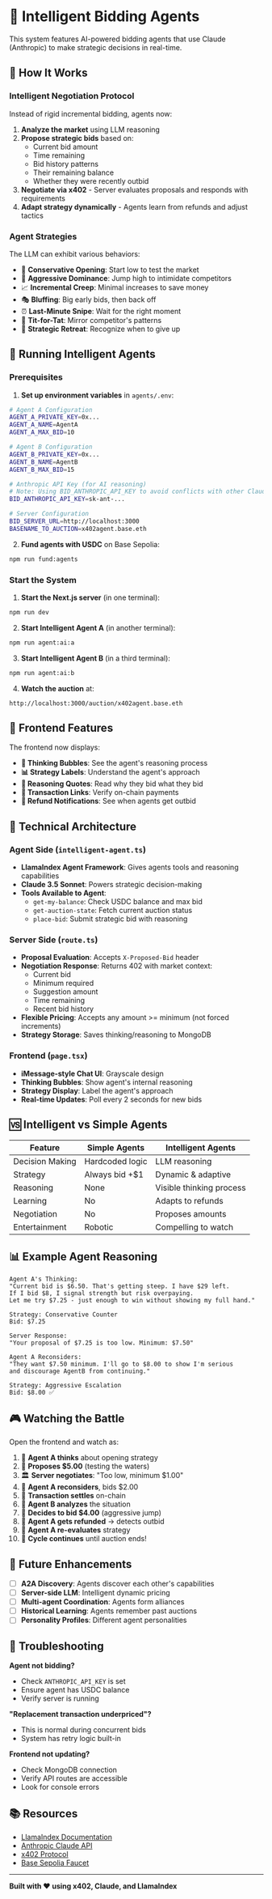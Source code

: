# 🧠 Intelligent Bidding Agents

This system features AI-powered bidding agents that use Claude (Anthropic) to make strategic decisions in real-time.

## 🎯 How It Works

### **Intelligent Negotiation Protocol**

Instead of rigid incremental bidding, agents now:

1. **Analyze the market** using LLM reasoning
2. **Propose strategic bids** based on:
   - Current bid amount
   - Time remaining
   - Bid history patterns
   - Their remaining balance
   - Whether they were recently outbid
3. **Negotiate via x402** - Server evaluates proposals and responds with requirements
4. **Adapt strategy dynamically** - Agents learn from refunds and adjust tactics

### **Agent Strategies**

The LLM can exhibit various behaviors:
- 🎯 **Conservative Opening**: Start low to test the market
- 💪 **Aggressive Dominance**: Jump high to intimidate competitors
- 📈 **Incremental Creep**: Minimal increases to save money
- 🎭 **Bluffing**: Big early bids, then back off
- ⏰ **Last-Minute Snipe**: Wait for the right moment
- 🔄 **Tit-for-Tat**: Mirror competitor's patterns
- 🤔 **Strategic Retreat**: Recognize when to give up

## 🚀 Running Intelligent Agents

### Prerequisites

1. **Set up environment variables** in `agents/.env`:

```bash
# Agent A Configuration
AGENT_A_PRIVATE_KEY=0x...
AGENT_A_NAME=AgentA
AGENT_A_MAX_BID=10

# Agent B Configuration  
AGENT_B_PRIVATE_KEY=0x...
AGENT_B_NAME=AgentB
AGENT_B_MAX_BID=15

# Anthropic API Key (for AI reasoning)
# Note: Using BID_ANTHROPIC_API_KEY to avoid conflicts with other Claude integrations
BID_ANTHROPIC_API_KEY=sk-ant-...

# Server Configuration
BID_SERVER_URL=http://localhost:3000
BASENAME_TO_AUCTION=x402agent.base.eth
```

2. **Fund agents with USDC** on Base Sepolia:

```bash
npm run fund:agents
```

### Start the System

1. **Start the Next.js server** (in one terminal):

```bash
npm run dev
```

2. **Start Intelligent Agent A** (in another terminal):

```bash
npm run agent:ai:a
```

3. **Start Intelligent Agent B** (in a third terminal):

```bash
npm run agent:ai:b
```

4. **Watch the auction** at:
```
http://localhost:3000/auction/x402agent.base.eth
```

## 🎨 Frontend Features

The frontend now displays:

- **💭 Thinking Bubbles**: See the agent's reasoning process
- **📊 Strategy Labels**: Understand the agent's approach
- **💬 Reasoning Quotes**: Read why they bid what they bid
- **🔗 Transaction Links**: Verify on-chain payments
- **💸 Refund Notifications**: See when agents get outbid

## 🔧 Technical Architecture

### **Agent Side** (`intelligent-agent.ts`)

- **LlamaIndex Agent Framework**: Gives agents tools and reasoning capabilities
- **Claude 3.5 Sonnet**: Powers strategic decision-making
- **Tools Available to Agent**:
  - `get-my-balance`: Check USDC balance and max bid
  - `get-auction-state`: Fetch current auction status
  - `place-bid`: Submit strategic bid with reasoning

### **Server Side** (`route.ts`)

- **Proposal Evaluation**: Accepts `X-Proposed-Bid` header
- **Negotiation Response**: Returns 402 with market context:
  - Current bid
  - Minimum required
  - Suggestion amount
  - Time remaining
  - Recent bid history
- **Flexible Pricing**: Accepts any amount >= minimum (not forced increments)
- **Strategy Storage**: Saves thinking/reasoning to MongoDB

### **Frontend** (`page.tsx`)

- **iMessage-style Chat UI**: Grayscale design
- **Thinking Bubbles**: Show agent's internal reasoning
- **Strategy Display**: Label the agent's approach
- **Real-time Updates**: Poll every 2 seconds for new bids

## 🆚 Intelligent vs Simple Agents

| Feature | Simple Agents | Intelligent Agents |
|---------|--------------|-------------------|
| Decision Making | Hardcoded logic | LLM reasoning |
| Strategy | Always bid +$1 | Dynamic & adaptive |
| Reasoning | None | Visible thinking process |
| Learning | No | Adapts to refunds |
| Negotiation | No | Proposes amounts |
| Entertainment | Robotic | Compelling to watch |

## 📊 Example Agent Reasoning

```
Agent A's Thinking:
"Current bid is $6.50. That's getting steep. I have $29 left.
If I bid $8, I signal strength but risk overpaying.
Let me try $7.25 - just enough to win without showing my full hand."

Strategy: Conservative Counter
Bid: $7.25

Server Response:
"Your proposal of $7.25 is too low. Minimum: $7.50"

Agent A Reconsiders:
"They want $7.50 minimum. I'll go to $8.00 to show I'm serious
and discourage AgentB from continuing."

Strategy: Aggressive Escalation
Bid: $8.00 ✅
```

## 🎮 Watching the Battle

Open the frontend and watch as:

1. 🤖 **Agent A thinks** about opening strategy
2. 💭 **Proposes $5.00** (testing the waters)
3. 🏛️ **Server negotiates**: "Too low, minimum $1.00"
4. 🤖 **Agent A reconsiders**, bids $2.00
5. 💸 **Transaction settles** on-chain
6. 🦾 **Agent B analyzes** the situation
7. 💭 **Decides to bid $4.00** (aggressive jump)
8. 💸 **Agent A gets refunded** → detects outbid
9. 🤖 **Agent A re-evaluates** strategy
10. 🔄 **Cycle continues** until auction ends!

## 🔮 Future Enhancements

- [ ] **A2A Discovery**: Agents discover each other's capabilities
- [ ] **Server-side LLM**: Intelligent dynamic pricing
- [ ] **Multi-agent Coordination**: Agents form alliances
- [ ] **Historical Learning**: Agents remember past auctions
- [ ] **Personality Profiles**: Different agent personalities

## 🐛 Troubleshooting

**Agent not bidding?**
- Check `ANTHROPIC_API_KEY` is set
- Ensure agent has USDC balance
- Verify server is running

**"Replacement transaction underpriced"?**
- This is normal during concurrent bids
- System has retry logic built-in

**Frontend not updating?**
- Check MongoDB connection
- Verify API routes are accessible
- Look for console errors

## 📚 Resources

- [LlamaIndex Documentation](https://docs.llamaindex.ai/)
- [Anthropic Claude API](https://docs.anthropic.com/)
- [x402 Protocol](https://github.com/coinbase/x402)
- [Base Sepolia Faucet](https://portal.cdp.coinbase.com/products/faucet)

---

**Built with ❤️ using x402, Claude, and LlamaIndex**

